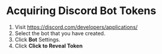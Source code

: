 # Acquiring Discord Bot Tokens

1. Visit https://discord.com/developers/applications/
2. Select the bot that you have created.
3. Click **Bot** Settings.
4. Click **Click to Reveal Token**